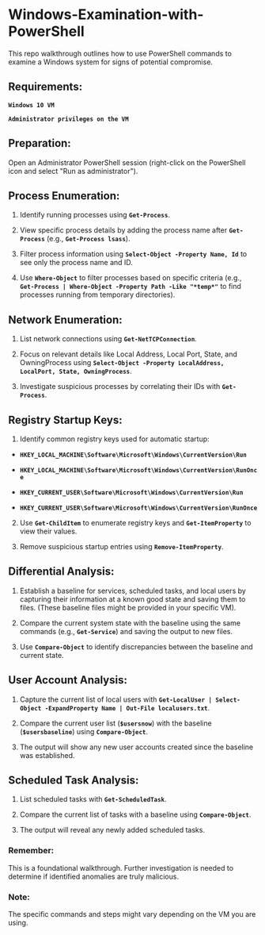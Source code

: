 # Windows-Examination-with-PowerShell

This repo walkthrough outlines how to use PowerShell commands to examine a Windows system for signs of potential compromise.

## Requirements:

**`Windows 10 VM`** 

**`Administrator privileges on the VM`**

## Preparation:

Open an Administrator PowerShell session (right-click on the PowerShell icon and select "Run as administrator").

## Process Enumeration:

1. Identify running processes using **`Get-Process`**.

2. View specific process details by adding the process name after **`Get-Process`** (e.g., **`Get-Process lsass`**).

3. Filter process information using **`Select-Object -Property Name, Id`** to see only the process name and ID.

4. Use **`Where-Object`** to filter processes based on specific criteria (e.g., **`Get-Process | Where-Object -Property Path -Like "*temp*"`** to find processes running from temporary directories).

## Network Enumeration:

1. List network connections using **`Get-NetTCPConnection`**.

2. Focus on relevant details like Local Address, Local Port, State, and OwningProcess using **`Select-Object -Property LocalAddress, LocalPort, State, OwningProcess`**.

3. Investigate suspicious processes by correlating their IDs with **`Get-Process`**.

## Registry Startup Keys:

1. Identify common registry keys used for automatic startup:

  - **`HKEY_LOCAL_MACHINE\Software\Microsoft\Windows\CurrentVersion\Run`**
  
  - **`HKEY_LOCAL_MACHINE\Software\Microsoft\Windows\CurrentVersion\RunOnce`**
  
  - **`HKEY_CURRENT_USER\Software\Microsoft\Windows\CurrentVersion\Run`**
  
  - **`HKEY_CURRENT_USER\Software\Microsoft\Windows\CurrentVersion\RunOnce`**

2. Use **`Get-ChildItem`** to enumerate registry keys and **`Get-ItemProperty`** to view their values.

3. Remove suspicious startup entries using **`Remove-ItemProperty`**.

## Differential Analysis:

1. Establish a baseline for services, scheduled tasks, and local users by capturing their information at a known good state and saving them to files. (These baseline files might be provided in your specific VM).

2. Compare the current system state with the baseline using the same commands (e.g., **`Get-Service`**) and saving the output to new files.

3. Use **`Compare-Object`** to identify discrepancies between the baseline and current state.

## User Account Analysis:

1. Capture the current list of local users with **`Get-LocalUser | Select-Object -ExpandProperty Name | Out-File localusers.txt`**.

2. Compare the current user list (**`$usersnow`**) with the baseline (**`$usersbaseline`**) using **`Compare-Object`**.

3. The output will show any new user accounts created since the baseline was established.

## Scheduled Task Analysis:

1. List scheduled tasks with **`Get-ScheduledTask`**.

2. Compare the current list of tasks with a baseline using **`Compare-Object`**.

3. The output will reveal any newly added scheduled tasks.

### Remember: 

This is a foundational walkthrough. Further investigation is needed to determine if identified anomalies are truly malicious.

### Note:

The specific commands and steps might vary depending on the VM you are using.

